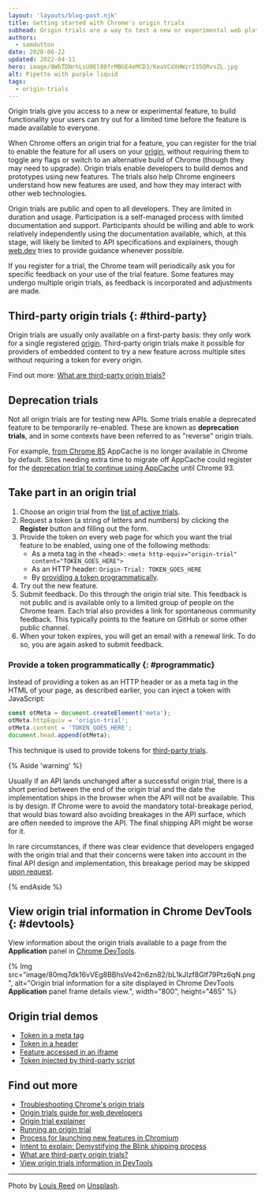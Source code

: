 ```yaml
---
layout: 'layouts/blog-post.njk'
title: Getting started with Chrome's origin trials
subhead: Origin trials are a way to test a new or experimental web platform feature, and give feedback to the web standards community on the feature's usability, practicality, and effectiveness, before the feature is made available to all users.
authors:
  - samdutton
date: 2020-06-22
updated: 2022-04-11
hero: image/8WbTDNrhLsU0El80frMBGE4eMCD3/KeaVCdXHWzrI35QRvsZL.jpg
alt: Pipette with purple liquid
tags:
  - origin-trials
---
```


Origin trials give you access to a new or experimental feature, to build
functionality your users can try out for a limited time before the feature
is made available to everyone.

When Chrome offers an origin trial for a feature, you can register for the trial to enable
the feature for all users on your [origin](https://web.dev/same-site-same-origin/#origin),
without requiring them to toggle any flags or switch to an alternative build
of Chrome (though they may need to upgrade). Origin trials enable developers
to build demos and prototypes using new features. The trials also help Chrome engineers
understand how new features are used, and how they may interact with other web technologies.

Origin trials are public and open to all developers. They are limited in duration and
usage. Participation is a self-managed process with limited documentation and support.
Participants should be willing and able to work relatively independently using the
documentation available, which, at this stage, will likely be limited to API
specifications and explainers, though [web.dev](https://web.dev) tries to provide guidance whenever
possible.

If you register for a trial, the Chrome team will periodically ask you for specific
feedback on your use of the trial feature. Some features may undergo multiple origin
trials, as feedback is incorporated and adjustments are made.


## Third-party origin trials {: #third-party}

Origin trials are usually only available on a first-party basis: they only work for a single
registered [origin](https://web.dev/same-site-same-origin/#origin). Third-party origin trials make
it possible for providers of embedded content to try a new feature across multiple sites
without requiring a token for every origin.

Find out more: [What are third-party origin trials?](/blog/third-party-origin-trials/)


## Deprecation trials

Not all origin trials are for testing new APIs. Some trials enable a deprecated feature to be 
temporarily re-enabled. These are known as **deprecation trials**, and in some contexts have been 
referred to as "reverse" origin trials.

For example, [from Chrome 85](https://web.dev/appcache-removal/#origin-trial) AppCache is no longer 
available in Chrome by default. Sites needing extra time to migrate off AppCache could register for 
the [deprecation trial to continue using AppCache](/origintrials/#/view_trial/1776670052997660673) until Chrome 93.


## Take part in an origin trial

1. Choose an origin trial from the [list of active trials](https://developers.chrome.com/origintrials/#/trials/active).
1. Request a token (a string of letters and numbers) by clicking the **Register** button and
filling out the form.
1. Provide the token on every web page for which you want the trial feature to be enabled, using one
of the following methods:
   -  As a meta tag in the &lt;head&gt;:
      `<meta http-equiv="origin-trial" content="TOKEN_GOES_HERE">`
   -  As an HTTP header:
      `Origin-Trial: TOKEN_GOES_HERE`
   - By [providing a token programmatically](#programmatic).
1. Try out the new feature.
1. Submit feedback. Do this through the origin trial site. This feedback is
   not public and is available only to a limited group of people on the Chrome
   team. Each trial also provides a link for spontaneous community feedback.
   This typically points to the feature on GitHub or some other public
   channel.
1. When your token expires, you will get an email with a renewal link.
   To do so, you are again asked to submit feedback.

### Provide a token programmatically {: #programmatic}

Instead of providing a token as an HTTP header or as a meta tag in the HTML of your page, as
described earlier, you can inject a token with JavaScript:

```javascript
const otMeta = document.createElement('meta');
otMeta.httpEquiv = 'origin-trial';
otMeta.content = 'TOKEN_GOES_HERE';
document.head.append(otMeta);
```

This technique is used to provide tokens for [third-party trials](#third-party).

{% Aside 'warning' %}

Usually if an API lands unchanged after a successful origin trial, there is a
short period between the end of the origin trial and the date the implementation ships in the
browser when the API will not be available. This is by design. If Chrome were to avoid the
mandatory total-breakage period, that would bias toward also avoiding breakages in the API surface,
which are often needed to improve the API. The final shipping API might be worse for it.

In rare circumstances, if there was clear evidence that developers engaged with the origin trial and
that their concerns were taken into account in the final API design and implementation, this
breakage period may be skipped [upon request](https://sites.google.com/a/chromium.org/dev/blink/launching-features#sites-canvas-main-content:~:text=If%20you%20wish%20to%20skip%20the,Ship%20imply%20approval%20of%20the%20request.).

{% endAside %}


## View origin trial information in Chrome DevTools {: #devtools}

View information about the origin trials available to a page from the **Application** panel in
[Chrome DevTools](/blog/new-in-devtools-94/#origin-trials).

{% Img src="image/80mq7dk16vVEg8BBhsVe42n6zn82/bL1kJIzf8Glf79Ptz6qN.png", alt="Origin trial
   information for a site displayed in Chrome DevTools **Application** panel frame details view.",
   width="800", height="465" %}


## Origin trial demos

-  [Token in a meta tag](https://ot-meta.glitch.me)
-  [Token in a header](https://ot-header.glitch.me)
-  [Feature accessed in an iframe](https://ot-iframe.glitch.me)
-  [Token injected by third-party script](https://ot-3p.glitch.me)


## Find out more

-  [Troubleshooting Chrome's origin trials](/blog/origin-trial-troubleshooting)
-  [Origin trials guide for web developers](https://github.com/GoogleChrome/OriginTrials/blob/gh-pages/developer-guide.md)
-  [Origin trial explainer](https://github.com/GoogleChrome/OriginTrials/blob/gh-pages/explainer.md)
-  [Running an origin trial](https://www.chromium.org/blink/origin-trials/running-an-origin-trial)
-  [Process for launching new features in Chromium](https://www.chromium.org/blink/launching-features)
-  [Intent to explain: Demystifying the Blink shipping process](https://www.youtube.com/watch?time_continue=291&v=y3EZx_b-7tk)
-  [What are third-party origin trials?](/blog/third-party-origin-trials/)
-  [View origin trials information in DevTools](/blog/new-in-devtools-94/#origin-trials)

---

Photo by [Louis Reed](https://unsplash.com/@_louisreed) on
[Unsplash](https://unsplash.com/photos/pwcKF7L4-no).
